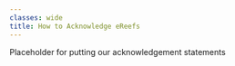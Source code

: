 ```yaml
---
classes: wide
title: How to Acknowledge eReefs
---
```


Placeholder for putting our acknowledgement statements